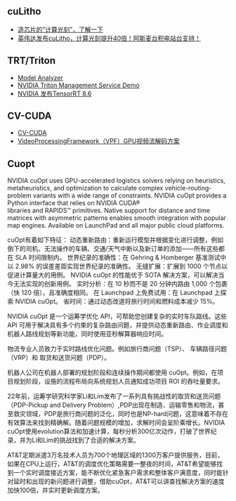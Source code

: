 ## 

## cuLitho

* [造芯片的“计算光刻”，了解一下](https://www.eet-china.com/news/202303227503.html)
* [英伟达发布cuLitho，计算光刻提升40倍！阿斯麦台积电站台支持！](https://zhuanlan.zhihu.com/p/616512305)

## TRT/Triton

* [Model Analyzer](https://docs.nvidia.com/deeplearning/triton-inference-server/user-guide/docs/user_guide/model_analyzer.html)
* [NVIDIA Triton Management Service Demo](https://www.youtube.com/watch?v=Gtko-PpIntk)
* [NVIDIA 发布TensorRT 8.6](https://www.zhihu.com/zvideo/1622980418319360000)


## CV-CUDA

* [CV-CUDA](https://cvcuda.github.io/)
* [VideoProcessingFramework（VPF）GPU视频流解码方案](https://zhuanlan.zhihu.com/p/615372907)


## Cuopt

NVIDIA cuOpt uses GPU-accelerated logistics solvers relying on heuristics, metaheuristics, and optimization to calculate complex vehicle-routing-problem variants with a wide range of constraints. NVIDIA cuOpt provides a Python interface that relies on NVIDIA CUDA® libraries and RAPIDS™ primitives. Native support for distance and time matrices with asymmetric patterns enables smooth integration with popular map engines. Available on LaunchPad and all major public cloud platforms.

cuOpt有着如下特征：
动态重新路由：重新运行模型并根据变化进行调整，例如倒下的司机、无法操作的车辆、交通/天气中断以及新订单的添加——所有这些都在 SLA 时间限制内。
世界纪录的准确性：在 Gehring & Homberger 基准测试中以 2.98% 的误差差距实现世界纪录的准确性。
无缝扩展：扩展到 1000 个节点以促进计算量大的用例。 NVIDIA cuOpt 的性能优于 SOTA 解决方案，可以解决当今无法实现的创新用例。
实时分析：在 10 秒而不是 20 分钟内路由 1,000 个包裹（快 120 倍），且准确度相同。
在 Launchpad 上免费试用：在 Launchpad 上探索 NVIDIA cuOpt。
省时间：通过动态改道将旅行时间和燃料成本减少 15%。


NVIDIA cuOpt 是一个运筹学优化 API，可帮助您创建复杂的实时车队路线。这些 API 可用于解决具有多个约束的复杂路由问题，并提供动态重新路由、作业调度和机器人路线规划等新功能，同时使用亚秒解算器响应时间。

物流专业人员致力于实时路线优化问题。例如旅行商问题（TSP）、 车辆路径问题（VRP）和 取货和送货问题（PDP）。

机器人公司在机器人部署的规划阶段和连续操作期间都使用 cuOpt。例如，在项目规划阶段，设施的流程布局向系统规划人员通知成功项目 ROI 的吞吐量要求。

22年前，运筹学研究科学家Li和Lim发布了一系列具有挑战性的取货和送货问题（PDP-Pickup and Delivery Problem）,PDP出现在制造、运输零售和物流，甚至救灾领域，PDP是旅行商问题的泛化，同时也是NP-hard问题，这意味着不存在有效算法来找到精确解。随着问题规模的增加，求解时间会呈阶乘增长。NVIDIA cuOpt使用evolution算法和加速计算，每秒分析300亿次动作，打破了世界纪录，并为Li和Lim的挑战找到了合适的解决方案。

AT&T定期派遣3万名技术人员为700个地理区域的1300万客户提供服务，目前，如果在CPU上运行，AT&T的调度优化策略需要一整夜的时间，AT&T希望能够找到一个实时调度接近方案，能不断优化紧急客户需求和整体客户满意度，同时能针对延时和出现的新问题进行调整，借助cuOpt，AT&T可以讲查找解决方案的速度加快100倍，并实时更新调度方案。
